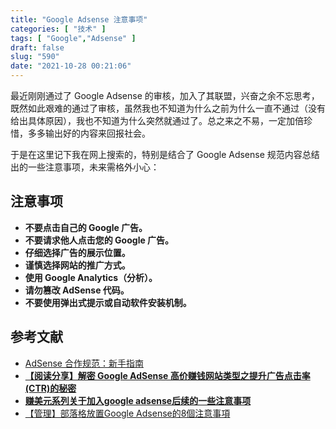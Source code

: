 ```yaml
---
title: "Google Adsense 注意事项"
categories: [ "技术" ]
tags: [ "Google","Adsense" ]
draft: false
slug: "590"
date: "2021-10-28 00:21:06"
---
```


最近刚刚通过了 Google Adsense 的审核，加入了其联盟，兴奋之余不忘思考，既然如此艰难的通过了审核，虽然我也不知道为什么之前为什么一直不通过（没有给出具体原因），我也不知道为什么突然就通过了。总之来之不易，一定加倍珍惜，多多输出好的内容来回报社会。

于是在这里记下我在网上搜索的，特别是结合了 Google Adsense 规范内容总结出的一些注意事项，未来需格外小心：

## 注意事项

- **不要点击自己的 Google 广告。**
- **不要请求他人点击您的 Google 广告。**
- **仔细选择广告的展示位置。**
- **谨慎选择网站的推广方式。**
- **使用 Google Analytics（分析）。**
- **请勿篡改 AdSense 代码。**
- **不要使用弹出式提示或自动软件安装机制。**

## 参考文献

- [AdSense 合作规范：新手指南](https://support.google.com/adsense/answer/23921?hl=zh-Hans&ref_topic=6331660&visit_id=1635351444457-1394435516837860141&rd=1)
- **[【阅读分享】解密 Google AdSense 高价赚钱网站类型之提升广告点击率(CTR)的秘密](https://www.imydl.com/wzjs/8798.html)**
- **[赚美元系列关于加入google adsense后续的一些注意事项](https://zhuanlan.zhihu.com/p/100119263)**
- [【管理】部落格放置Google Adsense的8個注意事項](https://drugs.pixnet.net/blog/post/10061032)